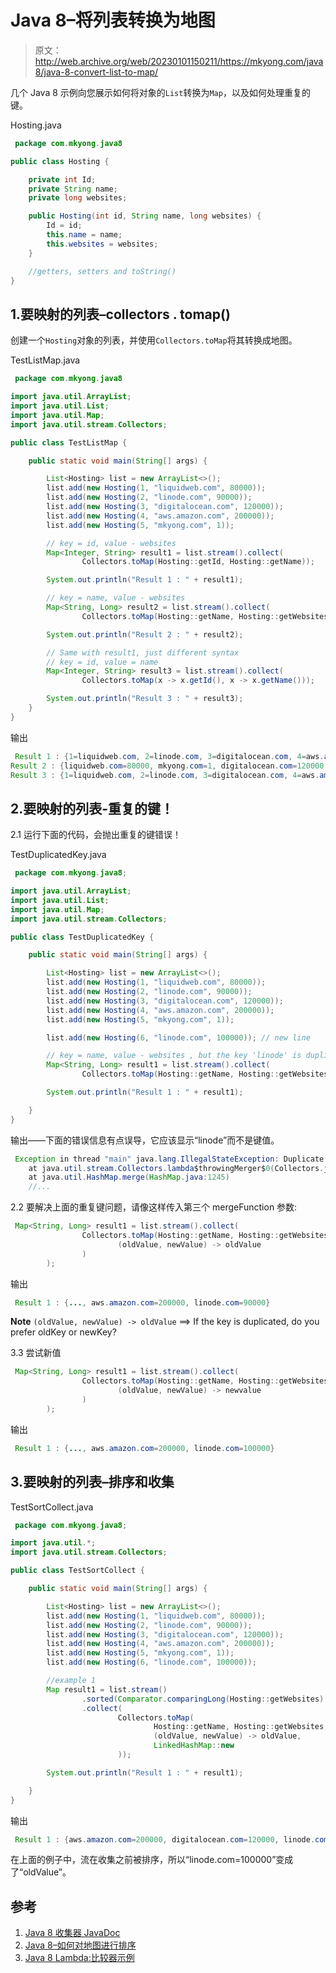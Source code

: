 # Java 8–将列表转换为地图

> 原文：<http://web.archive.org/web/20230101150211/https://mkyong.com/java8/java-8-convert-list-to-map/>

几个 Java 8 示例向您展示如何将对象的`List`转换为`Map`，以及如何处理重复的键。

Hosting.java

```java
 package com.mkyong.java8

public class Hosting {

    private int Id;
    private String name;
    private long websites;

    public Hosting(int id, String name, long websites) {
        Id = id;
        this.name = name;
        this.websites = websites;
    }

    //getters, setters and toString()
} 
```

## 1.要映射的列表–collectors . tomap()

创建一个`Hosting`对象的列表，并使用`Collectors.toMap`将其转换成地图。

TestListMap.java

```java
 package com.mkyong.java8

import java.util.ArrayList;
import java.util.List;
import java.util.Map;
import java.util.stream.Collectors;

public class TestListMap {

    public static void main(String[] args) {

        List<Hosting> list = new ArrayList<>();
        list.add(new Hosting(1, "liquidweb.com", 80000));
        list.add(new Hosting(2, "linode.com", 90000));
        list.add(new Hosting(3, "digitalocean.com", 120000));
        list.add(new Hosting(4, "aws.amazon.com", 200000));
        list.add(new Hosting(5, "mkyong.com", 1));

        // key = id, value - websites
        Map<Integer, String> result1 = list.stream().collect(
                Collectors.toMap(Hosting::getId, Hosting::getName));

        System.out.println("Result 1 : " + result1);

        // key = name, value - websites
        Map<String, Long> result2 = list.stream().collect(
                Collectors.toMap(Hosting::getName, Hosting::getWebsites));

        System.out.println("Result 2 : " + result2);

        // Same with result1, just different syntax
        // key = id, value = name
        Map<Integer, String> result3 = list.stream().collect(
                Collectors.toMap(x -> x.getId(), x -> x.getName()));

        System.out.println("Result 3 : " + result3);
    }
} 
```

输出

```java
 Result 1 : {1=liquidweb.com, 2=linode.com, 3=digitalocean.com, 4=aws.amazon.com, 5=mkyong.com}
Result 2 : {liquidweb.com=80000, mkyong.com=1, digitalocean.com=120000, aws.amazon.com=200000, linode.com=90000}
Result 3 : {1=liquidweb.com, 2=linode.com, 3=digitalocean.com, 4=aws.amazon.com, 5=mkyong.com} 
```

## 2.要映射的列表-重复的键！

2.1 运行下面的代码，会抛出重复的键错误！

TestDuplicatedKey.java

```java
 package com.mkyong.java8;

import java.util.ArrayList;
import java.util.List;
import java.util.Map;
import java.util.stream.Collectors;

public class TestDuplicatedKey {

    public static void main(String[] args) {

        List<Hosting> list = new ArrayList<>();
        list.add(new Hosting(1, "liquidweb.com", 80000));
        list.add(new Hosting(2, "linode.com", 90000));
        list.add(new Hosting(3, "digitalocean.com", 120000));
        list.add(new Hosting(4, "aws.amazon.com", 200000));
        list.add(new Hosting(5, "mkyong.com", 1));

        list.add(new Hosting(6, "linode.com", 100000)); // new line

        // key = name, value - websites , but the key 'linode' is duplicated!?
        Map<String, Long> result1 = list.stream().collect(
                Collectors.toMap(Hosting::getName, Hosting::getWebsites));

        System.out.println("Result 1 : " + result1);

    }
} 
```

输出——下面的错误信息有点误导，它应该显示“linode”而不是键值。

```java
 Exception in thread "main" java.lang.IllegalStateException: Duplicate key 90000
	at java.util.stream.Collectors.lambda$throwingMerger$0(Collectors.java:133)
	at java.util.HashMap.merge(HashMap.java:1245)
	//... 
```

2.2 要解决上面的重复键问题，请像这样传入第三个 mergeFunction 参数:

```java
 Map<String, Long> result1 = list.stream().collect(
                Collectors.toMap(Hosting::getName, Hosting::getWebsites,
                        (oldValue, newValue) -> oldValue
                )
        ); 
```

输出

```java
 Result 1 : {..., aws.amazon.com=200000, linode.com=90000} 
```

**Note**
`(oldValue, newValue) -> oldValue` ==> If the key is duplicated, do you prefer oldKey or newKey?

3.3 尝试新值

```java
 Map<String, Long> result1 = list.stream().collect(
                Collectors.toMap(Hosting::getName, Hosting::getWebsites,
                        (oldValue, newValue) -> newvalue
                )
        ); 
```

输出

```java
 Result 1 : {..., aws.amazon.com=200000, linode.com=100000} 
```

## 3.要映射的列表–排序和收集

TestSortCollect.java

```java
 package com.mkyong.java8;

import java.util.*;
import java.util.stream.Collectors;

public class TestSortCollect {

    public static void main(String[] args) {

        List<Hosting> list = new ArrayList<>();
        list.add(new Hosting(1, "liquidweb.com", 80000));
        list.add(new Hosting(2, "linode.com", 90000));
        list.add(new Hosting(3, "digitalocean.com", 120000));
        list.add(new Hosting(4, "aws.amazon.com", 200000));
        list.add(new Hosting(5, "mkyong.com", 1));
        list.add(new Hosting(6, "linode.com", 100000));

        //example 1
        Map result1 = list.stream()
                .sorted(Comparator.comparingLong(Hosting::getWebsites).reversed())
                .collect(
                        Collectors.toMap(
                                Hosting::getName, Hosting::getWebsites, // key = name, value = websites
                                (oldValue, newValue) -> oldValue,       // if same key, take the old key
                                LinkedHashMap::new                      // returns a LinkedHashMap, keep order
                        ));

        System.out.println("Result 1 : " + result1);

    }
} 
```

输出

```java
 Result 1 : {aws.amazon.com=200000, digitalocean.com=120000, linode.com=100000, liquidweb.com=80000, mkyong.com=1} 
```

在上面的例子中，流在收集之前被排序，所以“linode.com=100000”变成了“oldValue”。

## 参考

1.  [Java 8 收集器 JavaDoc](http://web.archive.org/web/20220627140650/https://docs.oracle.com/javase/8/docs/api/java/util/stream/Collectors.html)
2.  [Java 8–如何对地图进行排序](http://web.archive.org/web/20220627140650/http://www.mkyong.com/java8/java-8-how-to-sort-a-map/)
3.  [Java 8 Lambda:比较器示例](http://web.archive.org/web/20220627140650/https://www.mkyong.com/java8/java-8-lambda-comparator-example/)

<input type="hidden" id="mkyong-current-postId" value="13959">